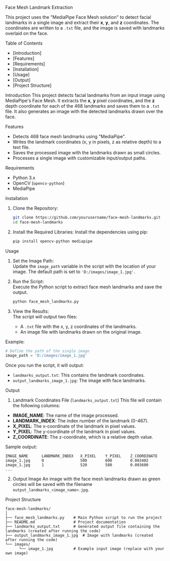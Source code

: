 Face Mesh Landmark Extraction

This project uses the "MediaPipe Face Mesh solution" to detect facial landmarks in a single image and extract their **x**, **y**, and **z** coordinates. The coordinates are written to a `.txt` file, and the image is saved with landmarks overlaid on the face.

Table of Contents
- [Introduction]
- [Features]
- [Requirements]
- [Installation]
- [Usage]
- [Output]
- [Project Structure]

Introduction
This project detects facial landmarks from an input image using MediaPipe's Face Mesh. It extracts the **x**, **y** pixel coordinates, and the **z** depth coordinate for each of the 468 landmarks and saves them to a `.txt` file. It also generates an image with the detected landmarks drawn over the face.

Features
- Detects 468 face mesh landmarks using "MediaPipe".
- Writes the landmark coordinates (x, y in pixels, z as relative depth) to a text file.
- Saves the processed image with the landmarks drawn as small circles.
- Processes a single image with customizable input/output paths.

Requirements
- Python 3.x
- OpenCV (`opencv-python`)
- MediaPipe

Installation
1. Clone the Repository:
    ```bash
    git clone https://github.com/yourusername/face-mesh-landmarks.git
    cd face-mesh-landmarks
    ```

2. Install the Required Libraries:
    Install the dependencies using pip:
    ```bash
    pip install opencv-python mediapipe
    ```

Usage
1. Set the Image Path:  
   Update the `image_path` variable in the script with the location of your image. The default path is set to `'D:/images/image_1.jpg'`.

2. Run the Script:  
   Execute the Python script to extract face mesh landmarks and save the output.
   ```bash
   python face_mesh_landmarks.py
   ```

3. View the Results:  
   The script will output two files:
   - A `.txt` file with the x, y, z coordinates of the landmarks.
   - An image file with landmarks drawn on the original image.

Example:
```python
# Define the path of the single image
image_path = 'D:/images/image_1.jpg'
```

Once you run the script, it will output:
- `landmarks_output.txt`: This contains the landmark coordinates.
- `output_landmarks_image_1.jpg`: The image with face landmarks.

Output
1. Landmark Coordinates File (`landmarks_output.txt`)
This file will contain the following columns:
- **IMAGE_NAME**: The name of the image processed.
- **LANDMARK_INDEX**: The index number of the landmark (0-467).
- **X_PIXEL**: The x-coordinate of the landmark in pixel values.
- **Y_PIXEL**: The y-coordinate of the landmark in pixel values.
- **Z_COORDINATE**: The z-coordinate, which is a relative depth value.

Sample output:
```
IMAGE_NAME      LANDMARK_INDEX   X_PIXEL    Y_PIXEL    Z_COORDINATE
image_1.jpg     0                500        600        0.003402
image_1.jpg     1                520        580        0.003600
...
```

2. Output Image
An image with the face mesh landmarks drawn as green circles will be saved with the filename `output_landmarks_<image_name>.jpg`.

Project Structure
```
face-mesh-landmarks/
│
├── face_mesh_landmarks.py    # Main Python script to run the project
├── README.md                 # Project documentation
├── landmarks_output.txt      # Generated output file containing the landmarks (created after running the code)
├── output_landmarks_image_1.jpg  # Image with landmarks (created after running the code)
└── images/
      └── image_1.jpg         # Example input image (replace with your own image)
```
